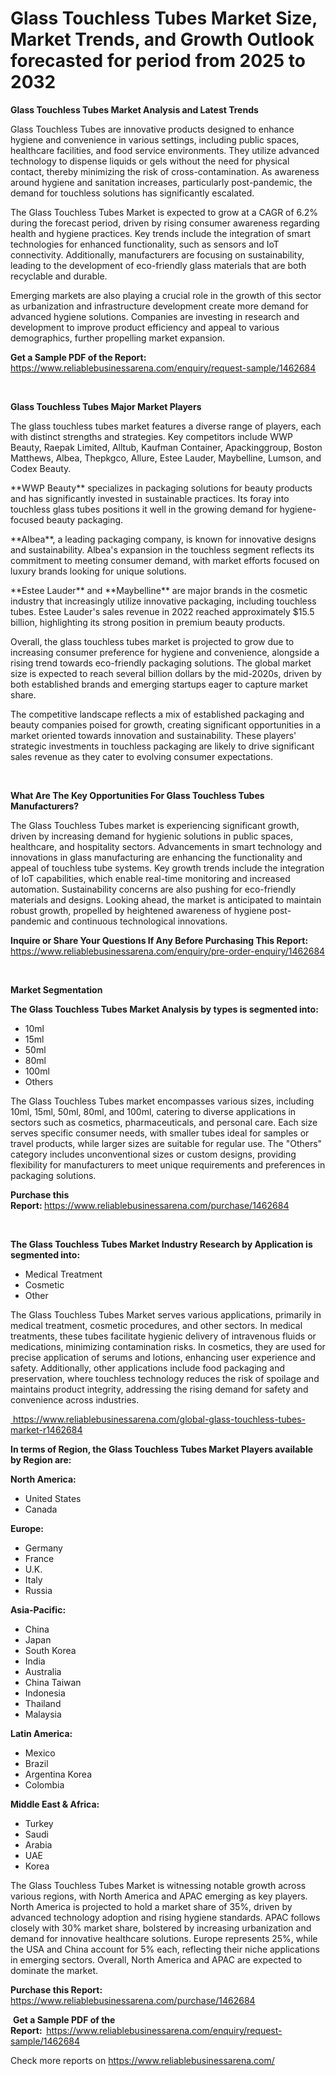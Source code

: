 <p><h1>Glass Touchless Tubes Market Size, Market Trends, and Growth Outlook forecasted for period from 2025 to 2032</h1></p><p><strong>Glass Touchless Tubes Market Analysis and Latest Trends</strong></p>
<p><p>Glass Touchless Tubes are innovative products designed to enhance hygiene and convenience in various settings, including public spaces, healthcare facilities, and food service environments. They utilize advanced technology to dispense liquids or gels without the need for physical contact, thereby minimizing the risk of cross-contamination. As awareness around hygiene and sanitation increases, particularly post-pandemic, the demand for touchless solutions has significantly escalated.</p><p>The Glass Touchless Tubes Market is expected to grow at a CAGR of 6.2% during the forecast period, driven by rising consumer awareness regarding health and hygiene practices. Key trends include the integration of smart technologies for enhanced functionality, such as sensors and IoT connectivity. Additionally, manufacturers are focusing on sustainability, leading to the development of eco-friendly glass materials that are both recyclable and durable.</p><p>Emerging markets are also playing a crucial role in the growth of this sector as urbanization and infrastructure development create more demand for advanced hygiene solutions. Companies are investing in research and development to improve product efficiency and appeal to various demographics, further propelling market expansion.</p></p>
<p><strong>Get a Sample PDF of the Report:&nbsp;</strong> <a href="https://www.reliablebusinessarena.com/enquiry/request-sample/1462684?utm_campaign=1905&utm_medium=2&utm_source=Github&utm_content=ia&utm_term=09022025&utm_id=glass-touchless-tubes">https://www.reliablebusinessarena.com/enquiry/request-sample/1462684</a></p>
<p>&nbsp;</p>
<p><strong>Glass Touchless Tubes Major Market Players</strong></p>
<p><p>The glass touchless tubes market features a diverse range of players, each with distinct strengths and strategies. Key competitors include WWP Beauty, Raepak Limited, Alltub, Kaufman Container, Apackinggroup, Boston Matthews, Albea, Thepkgco, Allure, Estee Lauder, Maybelline, Lumson, and Codex Beauty.</p><p>**WWP Beauty** specializes in packaging solutions for beauty products and has significantly invested in sustainable practices. Its foray into touchless glass tubes positions it well in the growing demand for hygiene-focused beauty packaging. </p><p>**Albea**, a leading packaging company, is known for innovative designs and sustainability. Albea's expansion in the touchless segment reflects its commitment to meeting consumer demand, with market efforts focused on luxury brands looking for unique solutions.</p><p>**Estee Lauder** and **Maybelline** are major brands in the cosmetic industry that increasingly utilize innovative packaging, including touchless tubes. Estee Lauder's sales revenue in 2022 reached approximately $15.5 billion, highlighting its strong position in premium beauty products.</p><p>Overall, the glass touchless tubes market is projected to grow due to increasing consumer preference for hygiene and convenience, alongside a rising trend towards eco-friendly packaging solutions. The global market size is expected to reach several billion dollars by the mid-2020s, driven by both established brands and emerging startups eager to capture market share.</p><p>The competitive landscape reflects a mix of established packaging and beauty companies poised for growth, creating significant opportunities in a market oriented towards innovation and sustainability. These players' strategic investments in touchless packaging are likely to drive significant sales revenue as they cater to evolving consumer expectations.</p></p>
<p>&nbsp;</p>
<p><strong>What Are The Key Opportunities For Glass Touchless Tubes Manufacturers?</strong></p>
<p><p>The Glass Touchless Tubes market is experiencing significant growth, driven by increasing demand for hygienic solutions in public spaces, healthcare, and hospitality sectors. Advancements in smart technology and innovations in glass manufacturing are enhancing the functionality and appeal of touchless tube systems. Key growth trends include the integration of IoT capabilities, which enable real-time monitoring and increased automation. Sustainability concerns are also pushing for eco-friendly materials and designs. Looking ahead, the market is anticipated to maintain robust growth, propelled by heightened awareness of hygiene post-pandemic and continuous technological innovations.</p></p>
<p><strong>Inquire or Share Your Questions If Any Before Purchasing This Report:</strong> <a href="https://www.reliablebusinessarena.com/enquiry/pre-order-enquiry/1462684?utm_campaign=1905&utm_medium=2&utm_source=Github&utm_content=ia&utm_term=09022025&utm_id=glass-touchless-tubes">https://www.reliablebusinessarena.com/enquiry/pre-order-enquiry/1462684</a></p>
<p>&nbsp;</p>
<p><strong>Market Segmentation</strong></p>
<p><strong>The Glass Touchless Tubes Market Analysis by types is segmented into:</strong></p>
<p><ul><li>10ml</li><li>15ml</li><li>50ml</li><li>80ml</li><li>100ml</li><li>Others</li></ul></p>
<p><p>The Glass Touchless Tubes market encompasses various sizes, including 10ml, 15ml, 50ml, 80ml, and 100ml, catering to diverse applications in sectors such as cosmetics, pharmaceuticals, and personal care. Each size serves specific consumer needs, with smaller tubes ideal for samples or travel products, while larger sizes are suitable for regular use. The "Others" category includes unconventional sizes or custom designs, providing flexibility for manufacturers to meet unique requirements and preferences in packaging solutions.</p></p>
<p><strong>Purchase this Report:&nbsp;</strong><a href="https://www.reliablebusinessarena.com/purchase/1462684?utm_campaign=1905&utm_medium=2&utm_source=Github&utm_content=ia&utm_term=09022025&utm_id=glass-touchless-tubes">https://www.reliablebusinessarena.com/purchase/1462684</a></p>
<p>&nbsp;</p>
<p><strong>The Glass Touchless Tubes Market Industry Research by Application is segmented into:</strong></p>
<p><ul><li>Medical Treatment</li><li>Cosmetic</li><li>Other</li></ul></p>
<p><p>The Glass Touchless Tubes Market serves various applications, primarily in medical treatment, cosmetic procedures, and other sectors. In medical treatments, these tubes facilitate hygienic delivery of intravenous fluids or medications, minimizing contamination risks. In cosmetics, they are used for precise application of serums and lotions, enhancing user experience and safety. Additionally, other applications include food packaging and preservation, where touchless technology reduces the risk of spoilage and maintains product integrity, addressing the rising demand for safety and convenience across industries.</p></p>
<p><a href="https://www.reliablebusinessarena.com/global-glass-touchless-tubes-market-r1462684?utm_campaign=1905&utm_medium=2&utm_source=Github&utm_content=ia&utm_term=09022025&utm_id=glass-touchless-tubes">&nbsp;https://www.reliablebusinessarena.com/global-glass-touchless-tubes-market-r1462684</a></p>
<p><strong>In terms of Region, the Glass Touchless Tubes Market Players available by Region are:</strong></p>
<p>
    <p> <strong> North America: </strong>
        <ul>
            <li>United States</li>
            <li>Canada</li>
        </ul>
        </p> 
    <p> <strong> Europe: </strong>
        <ul>
            <li>Germany</li>
            <li>France</li>
            <li>U.K.</li>
            <li>Italy</li>
            <li>Russia</li>
        </ul>
        </p> 
    <p> <strong> Asia-Pacific: </strong>
        <ul>
            <li>China</li>
            <li>Japan</li>
            <li>South Korea</li>
            <li>India</li>
            <li>Australia</li>
            <li>China Taiwan</li>
            <li>Indonesia</li>
            <li>Thailand</li>
            <li>Malaysia</li>
        </ul>
        </p> 
    <p> <strong> Latin America: </strong>
        <ul>
            <li>Mexico</li>
            <li>Brazil</li>
            <li>Argentina Korea</li>
            <li>Colombia</li>
        </ul>
        </p> 
    <p> <strong> Middle East & Africa: </strong>
        <ul>
            <li>Turkey</li>
            <li>Saudi</li>
            <li>Arabia</li>
            <li>UAE</li>
            <li>Korea</li>
        </ul>
    </p>
    </p>
<p><p>The Glass Touchless Tubes Market is witnessing notable growth across various regions, with North America and APAC emerging as key players. North America is projected to hold a market share of 35%, driven by advanced technology adoption and rising hygiene standards. APAC follows closely with 30% market share, bolstered by increasing urbanization and demand for innovative healthcare solutions. Europe represents 25%, while the USA and China account for 5% each, reflecting their niche applications in emerging sectors. Overall, North America and APAC are expected to dominate the market.</p></p>
<p><strong>Purchase this Report: </strong><a href="https://www.reliablebusinessarena.com/purchase/1462684?utm_campaign=1905&utm_medium=2&utm_source=Github&utm_content=ia&utm_term=09022025&utm_id=glass-touchless-tubes">https://www.reliablebusinessarena.com/purchase/1462684</a></p>
<p>&nbsp;<strong>Get a Sample PDF of the Report:&nbsp;&nbsp;</strong><a href="https://www.reliablebusinessarena.com/enquiry/request-sample/1462684?utm_campaign=1905&utm_medium=2&utm_source=Github&utm_content=ia&utm_term=09022025&utm_id=glass-touchless-tubes">https://www.reliablebusinessarena.com/enquiry/request-sample/1462684</a></p>
<p><strong></strong></p>
<p>Check more reports on <a href="https://www.reliablebusinessarena.com/?utm_campaign=1905&utm_medium=2&utm_source=Github&utm_content=ia&utm_term=09022025&utm_id=glass-touchless-tubes">https://www.reliablebusinessarena.com/</a></p>
